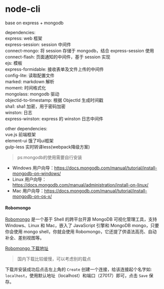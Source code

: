 # node-cli

base on express + mongodb

dependencies:<br>
express: web 框架<br>
express-session: session 中间件<br>
connect-mongo: 将 session 存储于 mongodb，结合 express-session 使用<br>
connect-flash: 页面通知的中间件，基于 session 实现<br>
ejs: 模板<br>
express-formidable: 接收表单及文件上传的中间件<br>
config-lite: 读取配置文件<br>
marked: markdown 解析<br>
moment: 时间格式化<br>
mongolass: mongodb 驱动<br>
objectid-to-timestamp: 根据 ObjectId 生成时间戳<br>
sha1: sha1 加密，用于密码加密<br>
winston: 日志<br>
express-winston: express 的 winston 日志中间件<br>

other dependencies:<br>
vue.js 前端框架<br>
element-ui 饿了吗ui框架<br>
gulp-less 实时转译less(webpack降级方案)<br>


> ps:mongodb的使用需要自行安装
- Windows 用户向导：https://docs.mongodb.com/manual/tutorial/install-mongodb-on-windows/
- Linux 用户向导：https://docs.mongodb.com/manual/administration/install-on-linux/
- Mac 用户向导：https://docs.mongodb.com/manual/tutorial/install-mongodb-on-os-x/


#### Robomongo

[Robomongo](https://robomongo.org/) 是一个基于 Shell 的跨平台开源 MongoDB 可视化管理工具，支持 Windows、Linux 和 Mac，嵌入了 JavaScript 引擎和 MongoDB mongo，只要你会使用 mongo shell，你就会使用 Robomongo，它还提了供语法高亮、自动补全、差别视图等。

[Robomongo 下载地址](https://robomongo.org/download)
> 国内下载比较缓慢，可以考虑别的载点

下载并安装成功后点击左上角的 `Create` 创建一个连接，给该连接起个名字如: `localhost`，使用默认地址（localhost）和端口（27017）即可，点击 `Save` 保存。


